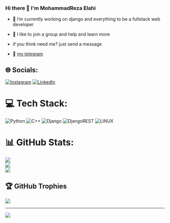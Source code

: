 ### Hi there 👋 I'm MohammadReza Elahi
- 🔭 I’m currently working on django and everything to be a fullstack web developer
- 👯 I like to join a group and help and learn more
- if you think need me? just send a message
- 💬 [my telegram](https://t.me/mohammadreza_elahi)

  <img align="right" src="https://github-readme-stats.vercel.app/api?username=mohammadrezaelahi&hide=contribs,stars&count_private=true&show_icons=true&include_all_commits=true&custom_title=My%20Account%20Stats"  alt=""/>


## 🌐 Socials:
[![Instagram](https://img.shields.io/badge/Instagram-%23E4405F.svg?logo=Instagram&logoColor=white)](https://instagram.com/mre_129) [![LinkedIn](https://img.shields.io/badge/LinkedIn-%230077B5.svg?logo=linkedin&logoColor=white)](https://linkedin.com/in/mohammadrezaelahi) 

# 💻 Tech Stack:
![Python](https://img.shields.io/badge/python-3670A0?style=flat&logo=python&logoColor=ffdd54) ![C++](https://img.shields.io/badge/c++-%2300599C.svg?style=flat&logo=c%2B%2B&logoColor=white) ![Django](https://img.shields.io/badge/django-%23092E20.svg?style=flat&logo=django&logoColor=white) ![DjangoREST](https://img.shields.io/badge/DJANGO-REST-ff1709?style=flat&logo=django&logoColor=white&color=ff1709&labelColor=gray) ![LINUX](https://img.shields.io/badge/Linux-FCC624?style=flat&logo=linux&logoColor=black)
# 📊 GitHub Stats:
![](https://github-readme-stats.vercel.app/api?username=mohammadrezaelahi&theme=dark&hide_border=false&include_all_commits=true&count_private=true)<br/>
![](https://github-readme-streak-stats.herokuapp.com/?user=mohammadrezaelahi&theme=dark&hide_border=false)<br/>
![](https://github-readme-stats.vercel.app/api/top-langs/?username=mohammadrezaelahi&theme=dark&hide_border=false&include_all_commits=true&count_private=true&layout=compact)

## 🏆 GitHub Trophies
![](https://github-profile-trophy.vercel.app/?username=mohammadrezaelahi&theme=flat&no-frame=false&no-bg=false&margin-w=4)

---
[![](https://visitcount.itsvg.in/api?id=mohammadrezaelahi&icon=5&color=12)](https://visitcount.itsvg.in)

<!-- Proudly created with GPRM ( https://gprm.itsvg.in ) -->
